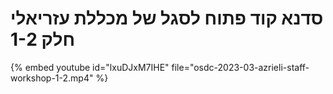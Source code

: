 # סדנא קוד פתוח לסגל של מכללת עזריאלי חלק 1-2

{% embed youtube id="lxuDJxM7IHE" file="osdc-2023-03-azrieli-staff-workshop-1-2.mp4" %}
